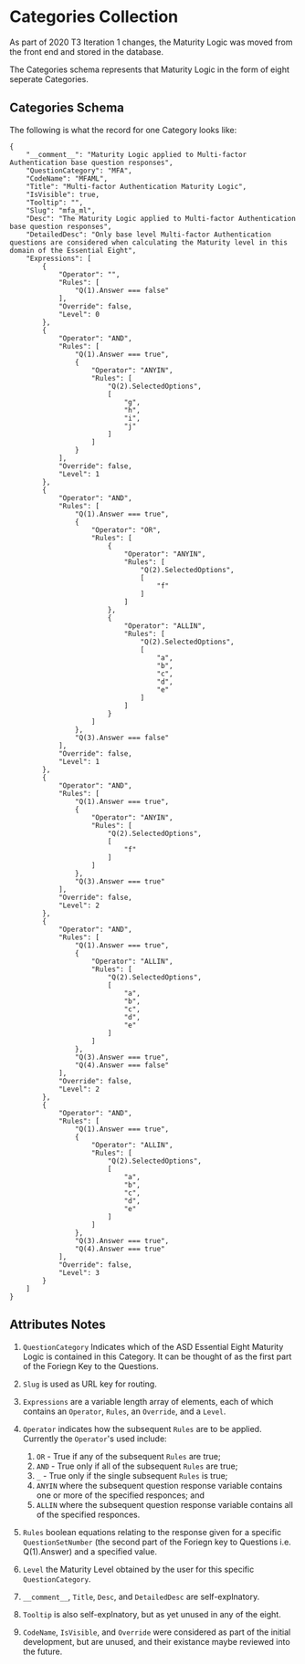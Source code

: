 # Categories Collection

As part of 2020 T3 Iteration 1 changes, the Maturity Logic
was moved from the front end and stored in the database.

The Categories schema represents that Maturity Logic in the
form of eight seperate Categories.

## Categories Schema

The following is what the record for one Category looks like:

    {
        "__comment__": "Maturity Logic applied to Multi-factor Authentication base question responses",
        "QuestionCategory": "MFA",
        "CodeName": "MFAML",
        "Title": "Multi-factor Authentication Maturity Logic",
        "IsVisible": true,
        "Tooltip": "",
        "Slug": "mfa_ml",
        "Desc": "The Maturity Logic applied to Multi-factor Authentication base question responses",
        "DetailedDesc": "Only base level Multi-factor Authentication questions are considered when calculating the Maturity level in this domain of the Essential Eight",
        "Expressions": [
            {
                "Operator": "",
                "Rules": [
                    "Q(1).Answer === false"
                ],
                "Override": false,
                "Level": 0
            },
            {
                "Operator": "AND",
                "Rules": [
                    "Q(1).Answer === true",
                    {
                        "Operator": "ANYIN",
                        "Rules": [
                            "Q(2).SelectedOptions",
                            [
                                "g",
                                "h",
                                "i",
                                "j"
                            ]
                        ]
                    }
                ],
                "Override": false,
                "Level": 1
            },
            {
                "Operator": "AND",
                "Rules": [
                    "Q(1).Answer === true",
                    {
                        "Operator": "OR",
                        "Rules": [
                            {
                                "Operator": "ANYIN",
                                "Rules": [
                                    "Q(2).SelectedOptions",
                                    [
                                        "f"
                                    ]
                                ]
                            },
                            {
                                "Operator": "ALLIN",
                                "Rules": [
                                    "Q(2).SelectedOptions",
                                    [
                                        "a",
                                        "b",
                                        "c",
                                        "d",
                                        "e"
                                    ]
                                ]
                            }
                        ]
                    },
                    "Q(3).Answer === false"
                ],
                "Override": false,
                "Level": 1
            },
            {
                "Operator": "AND",
                "Rules": [
                    "Q(1).Answer === true",
                    {
                        "Operator": "ANYIN",
                        "Rules": [
                            "Q(2).SelectedOptions",
                            [
                                "f"
                            ]
                        ]
                    },
                    "Q(3).Answer === true"
                ],
                "Override": false,
                "Level": 2
            },
            {
                "Operator": "AND",
                "Rules": [
                    "Q(1).Answer === true",
                    {
                        "Operator": "ALLIN",
                        "Rules": [
                            "Q(2).SelectedOptions",
                            [
                                "a",
                                "b",
                                "c",
                                "d",
                                "e"
                            ]
                        ]
                    },
                    "Q(3).Answer === true",
                    "Q(4).Answer === false"
                ],
                "Override": false,
                "Level": 2
            },
            {
                "Operator": "AND",
                "Rules": [
                    "Q(1).Answer === true",
                    {
                        "Operator": "ALLIN",
                        "Rules": [
                            "Q(2).SelectedOptions",
                            [
                                "a",
                                "b",
                                "c",
                                "d",
                                "e"
                            ]
                        ]
                    },
                    "Q(3).Answer === true",
                    "Q(4).Answer === true"
                ],
                "Override": false,
                "Level": 3
            }
        ]
    }

## Attributes Notes

1. `QuestionCategory` Indicates which of the ASD Essential Eight
   Maturity Logic is contained in this Category.  It can be
   thought of as the first part of the Foriegn Key to the Questions.

2. `Slug` is used as URL key for routing.
  
3. `Expressions` are a variable length array of elements, each of
   which contains an `Operator`, `Rules`, an `Override`, and a
   `Level`.

4. `Operator` indicates how the subsequent `Rules` are to be applied.
   Currently the `Operator`'s used include:
   1. `OR` - True if any of the subsequent `Rules` are true;
   2. `AND` - True only if all of the subsequent `Rules` are true;
   3. `_` - True only if the single subsequent `Rules` is true;
   4. `ANYIN` where the subsequent question response variable contains
      one or more of the specified responces; and
   5. `ALLIN` where the subsequent question response variable contains
      all of the specified responces.

5. `Rules`  boolean equations relating to the response given for a
   specific `QuestionSetNumber` (the second part of the Foriegn key to
   Questions i.e. Q(1).Answer) and a specified value.

6. `Level` the Maturity Level obtained by the user for this specific
   `QuestionCategory`.

7. `__comment__`, `Title`, `Desc`, and `DetailedDesc` are self-explnatory.

8. `Tooltip` is also self-explnatory, but as yet unused in any of the eight.

9. `CodeName`, `IsVisible`, and `Override` were considered as part of the
   initial development, but are unused, and their existance maybe reviewed
   into the future.
